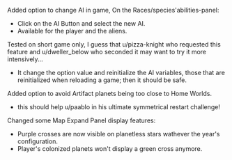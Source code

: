 
Added option to change AI in game, On the Races/species'abilities-panel:
  - Click on the AI Button and select the new AI.
  - Available for the player and the aliens.

Tested on short game only, I guess that u/pizza-knight who requested this feature and u/dweller_below who seconded it may want to try it more intensively...
  - It change the option value and reinitialize the AI variables, those that are reinitialized when reloading a game; then it should be safe.

Added option to avoid Artifact planets being too close to Home Worlds.
  - this should help u/paablo in his ultimate symmetrical restart challenge!

Changed some Map Expand Panel display features:
  - Purple crosses are now visible on planetless stars wathever the year's configuration.
  - Player's colonized planets won't display a green cross anymore.

